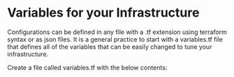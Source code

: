 # Variables for your Infrastructure

Configurations can be defined in any file with a .tf extension using terraform syntax or as json files. It is a general practice to start with a variables.tf file that defines all of the variables that can be easily changed to tune your infrastructure.

Create a file called variables.tf with the below contents:
